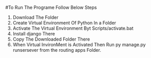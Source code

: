 #To Run The Programe Follow Below Steps

1. Download The Folder
2. Create Virtual Environment Of Python In a Folder
3. Activate The Virtual Environment Byt Scripts/activate.bat
4. Install django There 
5. Copy The Downloaded Folder There
6. When Virtual InvironMent is Activated Then Run py manage.py runsersever from the routing apps Folder.
